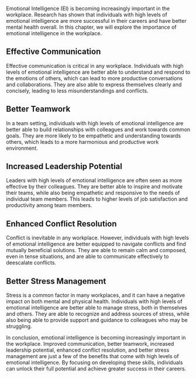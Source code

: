 
Emotional Intelligence (EI) is becoming increasingly important in the workplace. Research has shown that individuals with high levels of emotional intelligence are more successful in their careers and have better mental health overall. In this chapter, we will explore the importance of emotional intelligence in the workplace.

Effective Communication
-----------------------

Effective communication is critical in any workplace. Individuals with high levels of emotional intelligence are better able to understand and respond to the emotions of others, which can lead to more productive conversations and collaborations. They are also able to express themselves clearly and concisely, leading to less misunderstandings and conflicts.

Better Teamwork
---------------

In a team setting, individuals with high levels of emotional intelligence are better able to build relationships with colleagues and work towards common goals. They are more likely to be empathetic and understanding towards others, which leads to a more harmonious and productive work environment.

Increased Leadership Potential
------------------------------

Leaders with high levels of emotional intelligence are often seen as more effective by their colleagues. They are better able to inspire and motivate their teams, while also being empathetic and responsive to the needs of individual team members. This leads to higher levels of job satisfaction and productivity among team members.

Enhanced Conflict Resolution
----------------------------

Conflict is inevitable in any workplace. However, individuals with high levels of emotional intelligence are better equipped to navigate conflicts and find mutually beneficial solutions. They are able to remain calm and composed, even in tense situations, and are able to communicate effectively to deescalate conflicts.

Better Stress Management
------------------------

Stress is a common factor in many workplaces, and it can have a negative impact on both mental and physical health. Individuals with high levels of emotional intelligence are better able to manage stress, both in themselves and others. They are able to recognize and address sources of stress, while also being able to provide support and guidance to colleagues who may be struggling.

In conclusion, emotional intelligence is becoming increasingly important in the workplace. Improved communication, better teamwork, increased leadership potential, enhanced conflict resolution, and better stress management are just a few of the benefits that come with high levels of emotional intelligence. By focusing on developing these skills, individuals can unlock their full potential and achieve greater success in their careers.
